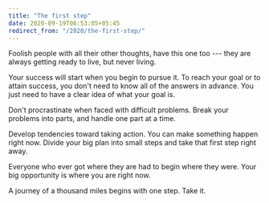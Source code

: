 ```yaml
---
title: "The first step"
date: 2020-09-19T06:53:05+05:45
redirect_from: "/2020/the-first-step/"
---
```


Foolish people with all their other thoughts, have this one too --- they are always getting ready to live, but never living.

Your success will start when you begin to pursue it. To reach your goal or to attain success, you don't need to know all of the answers in advance. You just need to have a clear idea of what your goal is.

Don't procrastinate when faced with difficult problems. Break your problems into parts, and handle one part at a time.

Develop tendencies toward taking action. You can make something happen right now. Divide your big plan into small steps and take that first step right away.

Everyone who ever got where they are had to begin where they were. Your big opportunity is where you are right now.

A journey of a thousand miles begins with one step. Take it.
